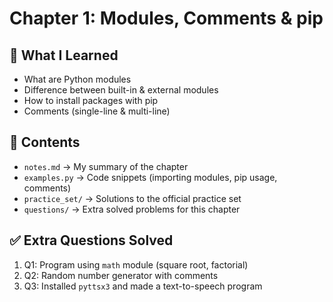 # Chapter 1: Modules, Comments & pip

## 📘 What I Learned
- What are Python modules
- Difference between built-in & external modules
- How to install packages with pip
- Comments (single-line & multi-line)

## 📂 Contents
- `notes.md` → My summary of the chapter
- `examples.py` → Code snippets (importing modules, pip usage, comments)
- `practice_set/` → Solutions to the official practice set
- `questions/` → Extra solved problems for this chapter

## ✅ Extra Questions Solved
1. Q1: Program using `math` module (square root, factorial)
2. Q2: Random number generator with comments
3. Q3: Installed `pyttsx3` and made a text-to-speech program
